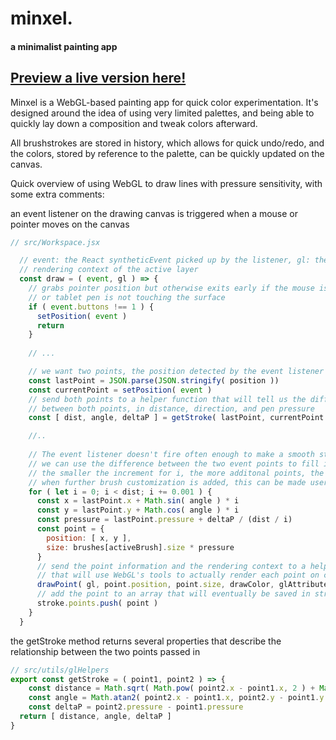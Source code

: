 # minxel.
#### a minimalist painting app

## [Preview a live version here!](https://cyan-oj.github.io/minxel/)

Minxel is a WebGL-based painting app for quick color experimentation. It's designed around the idea of using very limited palettes, and being able to quickly lay down a composition and tweak colors afterward.

All brushstrokes are stored in history, which allows for quick undo/redo, and the colors, stored by reference to the palette, can be quickly updated on the canvas.

Quick overview of using WebGL to draw lines with pressure sensitivity, with some extra comments: 

an event listener on the drawing canvas is triggered when a mouse or pointer moves on the canvas

```javascript
// src/Workspace.jsx

  // event: the React syntheticEvent picked up by the listener, gl: the WebGL 
  // rendering context of the active layer
  const draw = ( event, gl ) => { 
    // grabs pointer position but otherwise exits early if the mouse is not clicked 
    // or tablet pen is not touching the surface
    if ( event.buttons !== 1 ) { 
      setPosition( event )
      return
    }
  
    // ...

    // we want two points, the position detected by the event listener and the previous position
    const lastPoint = JSON.parse(JSON.stringify( position ))
    const currentPoint = setPosition( event )
    // send both points to a helper function that will tell us the difference 
    // between both points, in distance, direction, and pen pressure
    const [ dist, angle, deltaP ] = getStroke( lastPoint, currentPoint )

    //..
    
    // The event listener doesn't fire often enough to make a smooth stroke, but
    // we can use the difference between the two event points to fill in the gap
    // the smaller the increment for i, the more additonal points, the smoother the line.
    // when further brush customization is added, this can be made user-configurable
    for ( let i = 0; i < dist; i += 0.001 ) { 
      const x = lastPoint.x + Math.sin( angle ) * i
      const y = lastPoint.y + Math.cos( angle ) * i
      const pressure = lastPoint.pressure + deltaP / (dist / i)
      const point = {
        position: [ x, y ],
        size: brushes[activeBrush].size * pressure
      }
      // send the point information and the rendering context to a helper function
      // that will use WebGL's tools to actually render each point on canvas
      drawPoint( gl, point.position, point.size, drawColor, glAttributes )
      // add the point to an array that will eventually be saved in stroke history
      stroke.points.push( point )
    }
  }
```

the getStroke method returns several properties that describe the relationship between the two points passed in

```javascript
// src/utils/glHelpers
export const getStroke = ( point1, point2 ) => { 
    const distance = Math.sqrt( Math.pow( point2.x - point1.x, 2 ) + Math.pow( point2.y - point1.y, 2 ))
    const angle = Math.atan2( point2.x - point1.x, point2.y - point1.y )
    const deltaP = point2.pressure - point1.pressure
  return [ distance, angle, deltaP ]
}
```